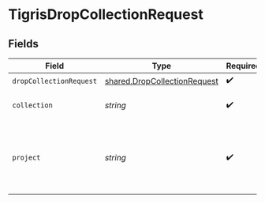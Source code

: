 # TigrisDropCollectionRequest


## Fields

| Field                                                                               | Type                                                                                | Required                                                                            | Description                                                                         |
| ----------------------------------------------------------------------------------- | ----------------------------------------------------------------------------------- | ----------------------------------------------------------------------------------- | ----------------------------------------------------------------------------------- |
| `dropCollectionRequest`                                                             | [shared.DropCollectionRequest](../../../sdk/models/shared/dropcollectionrequest.md) | :heavy_check_mark:                                                                  | N/A                                                                                 |
| `collection`                                                                        | *string*                                                                            | :heavy_check_mark:                                                                  | Collection name to delete.                                                          |
| `project`                                                                           | *string*                                                                            | :heavy_check_mark:                                                                  | Project name whose db is under target to delete collection.                         |